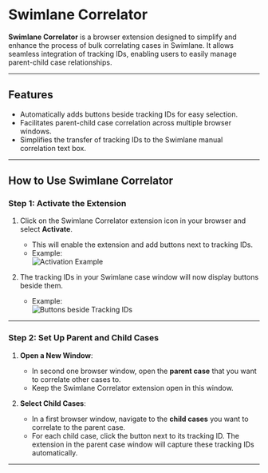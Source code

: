 # **Swimlane Correlator**

**Swimlane Correlator** is a browser extension designed to simplify and enhance the process of bulk correlating cases in Swimlane. It allows seamless integration of tracking IDs, enabling users to easily manage parent-child case relationships.

---

## **Features**
- Automatically adds buttons beside tracking IDs for easy selection.
- Facilitates parent-child case correlation across multiple browser windows.
- Simplifies the transfer of tracking IDs to the Swimlane manual correlation text box.

---

## **How to Use Swimlane Correlator**

### **Step 1: Activate the Extension**
1. Click on the Swimlane Correlator extension icon in your browser and select **Activate**.
   - This will enable the extension and add buttons next to tracking IDs.
   - Example:  
     ![Activation Example](https://github.com/user-attachments/assets/7f55173e-9999-471d-a59a-13de866009cb)

2. The tracking IDs in your Swimlane case window will now display buttons beside them.  
   - Example:  
     ![Buttons beside Tracking IDs](https://github.com/user-attachments/assets/b33197fe-d29d-4113-988c-1bb7c8e0080f)

---

### **Step 2: Set Up Parent and Child Cases**
1. **Open a New Window**:
   - In second one browser window, open the **parent case** that you want to correlate other cases to.
   - Keep the Swimlane Correlator extension open in this window.  
    

2. **Select Child Cases**:
   - In a first browser window, navigate to the **child cases** you want to correlate to the parent case.
   - For each child case, click the button next to its tracking ID. The extension in the parent case window will capture these tracking IDs automatically.

---


